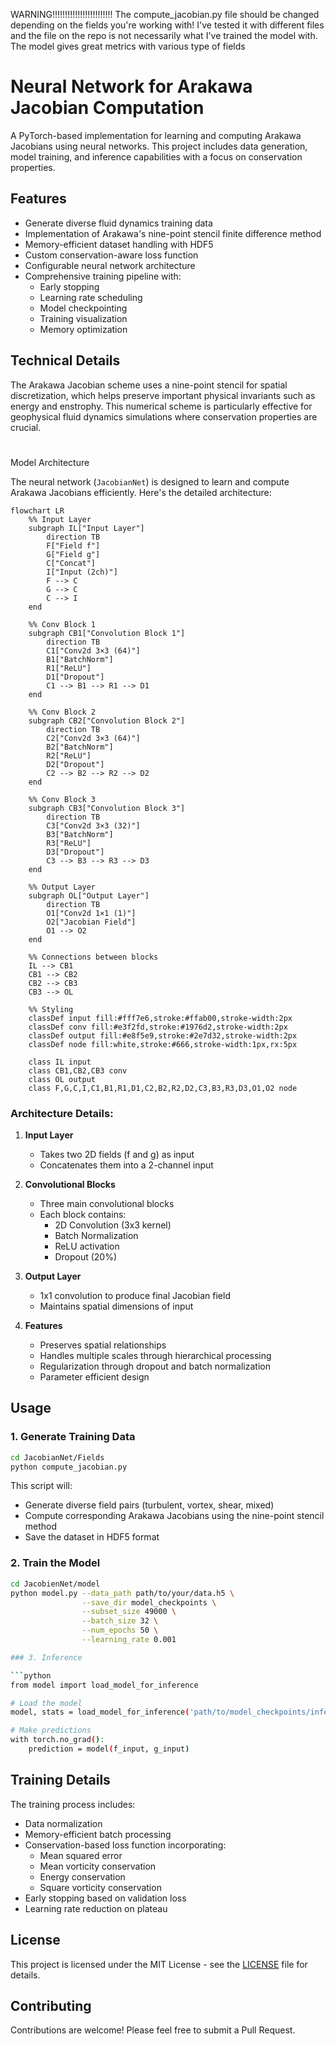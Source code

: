 WARNING!!!!!!!!!!!!!!!!!!!!!!!!
The compute_jacobian.py file should be changed depending on the fields you're working with!
I've tested it with different files and the file on the repo is not necessarily what I've trained the model with. 
The model gives great metrics with various type of fields


# Neural Network for Arakawa Jacobian Computation

A PyTorch-based implementation for learning and computing Arakawa Jacobians using neural networks. This project includes data generation, model training, and inference capabilities with a focus on conservation properties.

## Features

- Generate diverse fluid dynamics training data
- Implementation of Arakawa's nine-point stencil finite difference method
- Memory-efficient dataset handling with HDF5
- Custom conservation-aware loss function
- Configurable neural network architecture
- Comprehensive training pipeline with:
  - Early stopping
  - Learning rate scheduling
  - Model checkpointing
  - Training visualization
  - Memory optimization

## Technical Details

The Arakawa Jacobian scheme uses a nine-point stencil for spatial discretization, which helps preserve important physical invariants such as energy and enstrophy. This numerical scheme is particularly effective for geophysical fluid dynamics simulations where conservation properties are crucial.

#
Model Architecture

The neural network (`JacobianNet`) is designed to learn and compute Arakawa Jacobians efficiently. Here's the detailed architecture:

```mermaid
flowchart LR
    %% Input Layer
    subgraph IL["Input Layer"]
        direction TB
        F["Field f"]
        G["Field g"]
        C["Concat"]
        I["Input (2ch)"]
        F --> C
        G --> C
        C --> I
    end

    %% Conv Block 1
    subgraph CB1["Convolution Block 1"]
        direction TB
        C1["Conv2d 3×3 (64)"]
        B1["BatchNorm"]
        R1["ReLU"]
        D1["Dropout"]
        C1 --> B1 --> R1 --> D1
    end

    %% Conv Block 2
    subgraph CB2["Convolution Block 2"]
        direction TB
        C2["Conv2d 3×3 (64)"]
        B2["BatchNorm"]
        R2["ReLU"]
        D2["Dropout"]
        C2 --> B2 --> R2 --> D2
    end

    %% Conv Block 3
    subgraph CB3["Convolution Block 3"]
        direction TB
        C3["Conv2d 3×3 (32)"]
        B3["BatchNorm"]
        R3["ReLU"]
        D3["Dropout"]
        C3 --> B3 --> R3 --> D3
    end

    %% Output Layer
    subgraph OL["Output Layer"]
        direction TB
        O1["Conv2d 1×1 (1)"]
        O2["Jacobian Field"]
        O1 --> O2
    end

    %% Connections between blocks
    IL --> CB1
    CB1 --> CB2
    CB2 --> CB3
    CB3 --> OL

    %% Styling
    classDef input fill:#fff7e6,stroke:#ffab00,stroke-width:2px
    classDef conv fill:#e3f2fd,stroke:#1976d2,stroke-width:2px
    classDef output fill:#e8f5e9,stroke:#2e7d32,stroke-width:2px
    classDef node fill:white,stroke:#666,stroke-width:1px,rx:5px
    
    class IL input
    class CB1,CB2,CB3 conv
    class OL output
    class F,G,C,I,C1,B1,R1,D1,C2,B2,R2,D2,C3,B3,R3,D3,O1,O2 node
```
### Architecture Details:

1. **Input Layer**
   - Takes two 2D fields (f and g) as input
   - Concatenates them into a 2-channel input

2. **Convolutional Blocks**
   - Three main convolutional blocks
   - Each block contains:
     - 2D Convolution (3x3 kernel)
     - Batch Normalization
     - ReLU activation
     - Dropout (20%)

3. **Output Layer**
   - 1x1 convolution to produce final Jacobian field
   - Maintains spatial dimensions of input

4. **Features**
   - Preserves spatial relationships
   - Handles multiple scales through hierarchical processing
   - Regularization through dropout and batch normalization
   - Parameter efficient design

## Usage

### 1. Generate Training Data

```bash
cd JacobianNet/Fields
python compute_jacobian.py
```

This script will:
- Generate diverse field pairs (turbulent, vortex, shear, mixed)
- Compute corresponding Arakawa Jacobians using the nine-point stencil method
- Save the dataset in HDF5 format

### 2. Train the Model

```bash
cd JacobienNet/model
python model.py --data_path path/to/your/data.h5 \
                --save_dir model_checkpoints \
                --subset_size 49000 \
                --batch_size 32 \
                --num_epochs 50 \
                --learning_rate 0.001

### 3. Inference

```python
from model import load_model_for_inference

# Load the model
model, stats = load_model_for_inference('path/to/model_checkpoints/inference_model.pt')

# Make predictions
with torch.no_grad():
    prediction = model(f_input, g_input)
```

## Training Details

The training process includes:
- Data normalization
- Memory-efficient batch processing
- Conservation-based loss function incorporating:
  - Mean squared error
  - Mean vorticity conservation
  - Energy conservation
  - Square vorticity conservation
- Early stopping based on validation loss
- Learning rate reduction on plateau

## License

This project is licensed under the MIT License - see the [LICENSE](LICENSE) file for details.

## Contributing

Contributions are welcome! Please feel free to submit a Pull Request.


